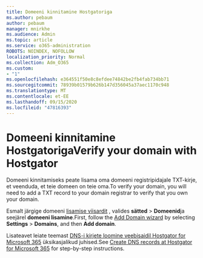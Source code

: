 ```yaml
---
title: Domeeni kinnitamine Hostgatoriga
ms.author: pebaum
author: pebaum
manager: mnirkhe
ms.audience: Admin
ms.topic: article
ms.service: o365-administration
ROBOTS: NOINDEX, NOFOLLOW
localization_priority: Normal
ms.collection: Adm_O365
ms.custom:
- "1"
ms.openlocfilehash: e364551f50e8c8efdee74842be2fb4fab734bb71
ms.sourcegitcommit: 78939b01579b626b147d356045a37aec1170c948
ms.translationtype: MT
ms.contentlocale: et-EE
ms.lasthandoff: 09/15/2020
ms.locfileid: "47816393"
---
```

# <a name="verify-your-domain-with-hostgator"></a><span data-ttu-id="2dba0-102">Domeeni kinnitamine Hostgatoriga</span><span class="sxs-lookup"><span data-stu-id="2dba0-102">Verify your domain with Hostgator</span></span>

<span data-ttu-id="2dba0-103">Domeeni kinnitamiseks peate lisama oma domeeni registripidajale TXT-kirje, et veenduda, et teie domeen on teie oma.</span><span class="sxs-lookup"><span data-stu-id="2dba0-103">To verify your domain, you will need to add a TXT record to your domain registrar to verify that you own your domain.</span></span> 

<span data-ttu-id="2dba0-104">Esmalt järgige domeeni [lisamise viisardit](https://admin.microsoft.com/Adminportal#/Domains) , valides **sätted** \> **Domeenid**ja seejärel **domeeni lisamine**.</span><span class="sxs-lookup"><span data-stu-id="2dba0-104">First, follow the [Add Domain wizard](https://admin.microsoft.com/Adminportal#/Domains) by selecting **Settings** \> **Domains**, and then **Add domain**.</span></span>
  
<span data-ttu-id="2dba0-105">Lisateavet leiate teemast [DNS-i kirjete loomine veebisaidil Hostgator for Microsoft 365](https://docs.microsoft.com/microsoft-365/admin/dns/create-dns-records-at-hostgator) üksikasjalikud juhised.</span><span class="sxs-lookup"><span data-stu-id="2dba0-105">See [Create DNS records at Hostgator for Microsoft 365](https://docs.microsoft.com/microsoft-365/admin/dns/create-dns-records-at-hostgator) for step-by-step instructions.</span></span>